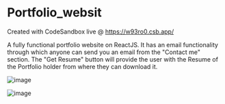 # Portfolio_websit
Created with CodeSandbox
live @ https://w93ro0.csb.app/

A fully functional portfolio website on ReactJS.
It has an email functionality through which anyone can send you an email from the "Contact me" section. 
The "Get Resume" button will provide the user with the Resume of the Portfolio holder from where they can download it.

![image](https://user-images.githubusercontent.com/60565306/173526105-794bbec8-7137-429f-b9f9-0c782758fbb8.png)

![image](https://user-images.githubusercontent.com/60565306/173526184-560ca3a6-9aff-4be7-b1d2-68fa20569f9c.png)
